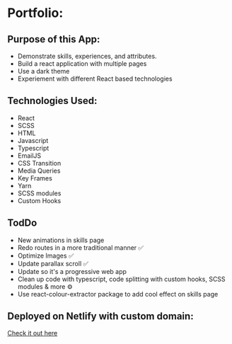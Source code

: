 # Portfolio: 

## Purpose of this App:
- Demonstrate skills, experiences, and attributes.
- Build a react application with multiple pages 
- Use a dark theme 
- Experiement with different React based technologies

## Technologies Used:
- React
- SCSS
- HTML
- Javascript
- Typescript
- EmailJS
- CSS Transition
- Media Queries
- Key Frames
- Yarn
- SCSS modules
- Custom Hooks

## TodDo
- New animations in skills page
- Redo routes in a more traditional manner ✅
- Optimize Images ✅
- Update parallax scroll ✅
- Update so it's a progressive web app
- Clean up code with typescript, code splitting with custom hooks, SCSS modules & more ⚙️
- Use react-colour-extractor package to add cool effect on skills page

## Deployed on Netlify with custom domain:

[Check it out here ](https://www.tim-angus.com/)

